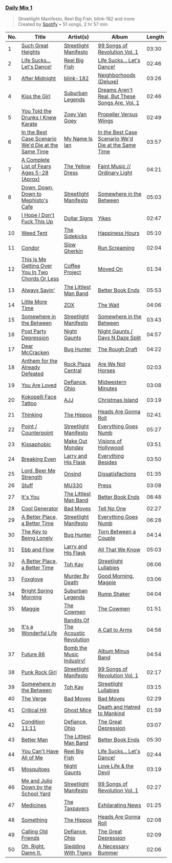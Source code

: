 ### [Daily Mix 1](https://open.spotify.com/playlist/37i9dQZF1E39Gzb56luQni)

> Streetlight Manifesto, Reel Big Fish, blink-182 and more<br>
> Created by [Spotify](https://open.spotify.com/user/spotify) • 51 songs, 2 hr 57 min

| No. | Title | Artist(s) | Album | Length |
|---|---|---|---|---|
| 1 | [Such Great Heights](https://open.spotify.com/track/2D0rl6TnBNkiTvB3rRtm22) | [Streetlight Manifesto](https://open.spotify.com/artist/1OKOTYGoCE2buxTYMegJp7) | [99 Songs of Revolution Vol. 1](https://open.spotify.com/album/38HGFXuY2NjAgKC9qr8Bya) | 03:30 |
| 2 | [Life Sucks... Let's Dance!](https://open.spotify.com/track/2gacfNceMDloP1dIEnSihd) | [Reel Big Fish](https://open.spotify.com/artist/3bXhZFreBJF4QDUUiMmtZW) | [Life Sucks... Let's Dance!](https://open.spotify.com/album/7oZd1PgW5rhdtVP8N8d6Wy) | 02:46 |
| 3 | [After Midnight](https://open.spotify.com/track/27H8WsrkD5catdc3a2fCLV) | [blink-182](https://open.spotify.com/artist/6FBDaR13swtiWwGhX1WQsP) | [Neighborhoods (Deluxe)](https://open.spotify.com/album/2xSmzzqWM6cqaC92Hf7Dyv) | 03:26 |
| 4 | [Kiss the Girl](https://open.spotify.com/track/28Dgb7BSXcncbFkHlrL6bI) | [Suburban Legends](https://open.spotify.com/artist/3HajGyV6aBMuSobQf1xbNY) | [Dreams Aren't Real, But These Songs Are, Vol. 1](https://open.spotify.com/album/5ErwVpBDEdoXq4GiTLiLTA) | 02:46 |
| 5 | [You Told the Drunks I Knew Karate](https://open.spotify.com/track/2pvvhgw6FIvXoJpXtrpYfp) | [Zoey Van Goey](https://open.spotify.com/artist/0U4tRRQ7UXppF4yXKy03t8) | [Propeller Versus Wings](https://open.spotify.com/album/7nIFOCXkNvOxQ4AdEZTTT2) | 02:49 |
| 6 | [In the Best Case Scenario We'd Die at the Same Time](https://open.spotify.com/track/3V1WQwzRDElTigBh4krEbf) | [My Name Is Ian](https://open.spotify.com/artist/0w4ZAa01uZC7QGNVBr6IkM) | [In the Best Case Scenario We'd Die at the Same Time](https://open.spotify.com/album/47Fux3mpWPw6qwIYLpglFc) | 03:57 |
| 7 | [A Complete List of Fears Ages 5-28 (Aprox)](https://open.spotify.com/track/1kaOXjXS3RcKP0QjcWM0Fu) | [The Yellow Dress](https://open.spotify.com/artist/3mqnOn78iY4x28oMT3XxB6) | [Faint Music // Ordinary Light](https://open.spotify.com/album/2i9zSGdzUVCQwx65C7JCxL) | 04:21 |
| 8 | [Down, Down, Down to Mephisto's Cafe](https://open.spotify.com/track/2CP2xY3OA1adUgFW0lVwhw) | [Streetlight Manifesto](https://open.spotify.com/artist/1OKOTYGoCE2buxTYMegJp7) | [Somewhere in the Between](https://open.spotify.com/album/0uecz2X2V83TuxOwJv7mgg) | 05:03 |
| 9 | [I Hope I Don't Fuck This Up](https://open.spotify.com/track/75Gfe52V3GwydewbPqAAMe) | [Dollar Signs](https://open.spotify.com/artist/0zYk90uKGiMAangMvVzjL0) | [Yikes](https://open.spotify.com/album/1UuVs1rENm0X6aIeiCEpLt) | 02:47 |
| 10 | [Weed Tent](https://open.spotify.com/track/4v4Y0ojeVL7rA33tjC6aSB) | [The Sidekicks](https://open.spotify.com/artist/4ZJVFT8xiw3SgQ8dydvWey) | [Happiness Hours](https://open.spotify.com/album/6GM2NZQkZlWoTMOysskwMV) | 05:10 |
| 11 | [Condor](https://open.spotify.com/track/0UPWvAf9JAm7c6q5uuzYqn) | [Slow Gherkin](https://open.spotify.com/artist/1o4k1cCXzsYZ9o6jX3yrGD) | [Run Screaming](https://open.spotify.com/album/0BB8ZZDbwc6v6HB8hqood8) | 02:04 |
| 12 | [This Is Me Getting Over You In Two Chords Or Less](https://open.spotify.com/track/0dLCAIDCmHE4Z6RZOA5Pfs) | [Coffee Project](https://open.spotify.com/artist/2ihdSxHSIjxlRe1BaBgDIg) | [Moved On](https://open.spotify.com/album/0tCenZijSu9MFZ8DizI6DS) | 01:34 |
| 13 | [Always Sayin'](https://open.spotify.com/track/6QbuMwS95wYnh3Q5DYxVSp) | [The Littlest Man Band](https://open.spotify.com/artist/17k3bJ9DcdzXwTIayHG0Xb) | [Better Book Ends](https://open.spotify.com/album/7Bn62F4zy0OytXDCPj6sgU) | 05:53 |
| 14 | [Little More Time](https://open.spotify.com/track/31a7XVstgsYNLXSWCVBVGt) | [ZOX](https://open.spotify.com/artist/1TNypPw9rTaEZbIvjlMIHi) | [The Wait](https://open.spotify.com/album/5RnSp3TgiuUl15LCzPktTf) | 04:06 |
| 15 | [Somewhere in the Between](https://open.spotify.com/track/5AVr59WGkOkzZgAn82ygHT) | [Streetlight Manifesto](https://open.spotify.com/artist/1OKOTYGoCE2buxTYMegJp7) | [Somewhere in the Between](https://open.spotify.com/album/0uecz2X2V83TuxOwJv7mgg) | 03:43 |
| 16 | [Post Party Depression](https://open.spotify.com/track/5CEtbC9Ro1Mr5uCrFOU3Co) | [Night Gaunts](https://open.spotify.com/artist/4gU1r5oKnAZAjhl1TQARpb) | [Night Gaunts / Days N Daze Split](https://open.spotify.com/album/22CrkiKNLyF5hEWFosPxMN) | 04:57 |
| 17 | [Dear McCracken](https://open.spotify.com/track/6spNMZ5CIqjITkRDhI3xMP) | [Bug Hunter](https://open.spotify.com/artist/3icuKNh1iYRvYPiEkxiAfR) | [The Rough Draft](https://open.spotify.com/album/3BIJimflJCEKdoMFSenabT) | 04:22 |
| 18 | [Anthem for the Already Defeated](https://open.spotify.com/track/3YH5KeI2pJc8ld4SPM8DcH) | [Rock Plaza Central](https://open.spotify.com/artist/1OF6zyNhS4xvco0DrqdGeI) | [Are We Not Horses](https://open.spotify.com/album/2LwN1lrjag7KroM2bJFpQ9) | 02:03 |
| 19 | [You Are Loved](https://open.spotify.com/track/5n7VRrWOauM64haQHKd8QM) | [Defiance, Ohio](https://open.spotify.com/artist/275dFoyS7o1g1O4rFgy3Ix) | [Midwestern Minutes](https://open.spotify.com/album/3ZYbEB9IYzSAVwYRIyLe9w) | 03:08 |
| 20 | [Kokopelli Face Tattoo](https://open.spotify.com/track/0buoU0wlD10RS9cyCv77WQ) | [AJJ](https://open.spotify.com/artist/4IDpDJIDfK96HMLD4Tphyl) | [Christmas Island](https://open.spotify.com/album/6U05Hnv3V8sm93lErI9rNA) | 03:19 |
| 21 | [Thinking](https://open.spotify.com/track/2482o1qkDgPRHqlLTZF5Lq) | [The Hippos](https://open.spotify.com/artist/6glQCSuzgkNeB7oVMIkiYi) | [Heads Are Gonna Roll](https://open.spotify.com/album/1ShvLX5xWw2wwvBMu3ENWn) | 02:41 |
| 22 | [Point / Counterpoint](https://open.spotify.com/track/1NM2qI63ylqg62yxpEvTXu) | [Streetlight Manifesto](https://open.spotify.com/artist/1OKOTYGoCE2buxTYMegJp7) | [Everything Goes Numb](https://open.spotify.com/album/5slTcrsJ9B8Q4q8rA135XE) | 05:27 |
| 23 | [Kissaphobic](https://open.spotify.com/track/4Rnel0cmjX9BkWf4tUfvzd) | [Make Out Monday](https://open.spotify.com/artist/3GIXsr5vAVkwN5i0noYsBp) | [Visions of Hollywood](https://open.spotify.com/album/4HX3ayQEHjI8fXUtoDJNKY) | 03:51 |
| 24 | [Breaking Even](https://open.spotify.com/track/6I2anOKwjO7zmvWpA3JmtQ) | [Larry and His Flask](https://open.spotify.com/artist/5rx7lpIuya41ws2oWXRiGu) | [Everything Besides](https://open.spotify.com/album/0RCY15wjI8rc63NiqiSdD3) | 03:50 |
| 25 | [Lord, Beer Me Strength](https://open.spotify.com/track/6QyrhSUQ484VR1GHyM7A42) | [Onsind](https://open.spotify.com/artist/2sYkCcYzUQfNjOtw0mIOJL) | [Dissatisfactions](https://open.spotify.com/album/7k0BdNNGTsdoJ5J6jiUlTM) | 01:35 |
| 26 | [Stuff](https://open.spotify.com/track/5Rj6Dg1fqFSmw2zhJFp3gh) | [MU330](https://open.spotify.com/artist/1kCnkCPBvBQFZv6njWcD7x) | [Press](https://open.spotify.com/album/2YIF0u9c2xEICAcOePI2Y2) | 03:08 |
| 27 | [It's You](https://open.spotify.com/track/6m3fkrw6gT8iDHPYSQ2eVx) | [The Littlest Man Band](https://open.spotify.com/artist/17k3bJ9DcdzXwTIayHG0Xb) | [Better Book Ends](https://open.spotify.com/album/7Bn62F4zy0OytXDCPj6sgU) | 06:48 |
| 28 | [Cool Generator](https://open.spotify.com/track/1Z3AjVknGMt9Hy5kGKsNln) | [Bad Moves](https://open.spotify.com/artist/3d93jQ6vfQHLJSMbjr7o6M) | [Tell No One](https://open.spotify.com/album/715GaqnPMv3zkOjMhuHGzn) | 02:27 |
| 29 | [A Better Place, a Better Time](https://open.spotify.com/track/4LqxQzP3F0EXf00M58URik) | [Streetlight Manifesto](https://open.spotify.com/artist/1OKOTYGoCE2buxTYMegJp7) | [Everything Goes Numb](https://open.spotify.com/album/5slTcrsJ9B8Q4q8rA135XE) | 06:28 |
| 30 | [The Key to Being Lonely](https://open.spotify.com/track/56Dhne2DJBTmEDnq5MlmkZ) | [Bug Hunter](https://open.spotify.com/artist/3icuKNh1iYRvYPiEkxiAfR) | [Torn Between a Couple](https://open.spotify.com/album/14FhuUt3LrmEkldPpzFiFM) | 04:14 |
| 31 | [Ebb and Flow](https://open.spotify.com/track/2qdMvZhBpNOpaWXIoSK3DQ) | [Larry and His Flask](https://open.spotify.com/artist/5rx7lpIuya41ws2oWXRiGu) | [All That We Know](https://open.spotify.com/album/2Tclv29rNZgnMFQeOSdTjF) | 05:03 |
| 32 | [A Better Place, a Better Time](https://open.spotify.com/track/1PcWIO6xttH5x7xw76jYnW) | [Toh Kay](https://open.spotify.com/artist/3ASyBGOeYD6Sk0Vccg8sBW) | [Streetlight Lullabies](https://open.spotify.com/album/6RP8doeNA1qjqidtV8sfPC) | 06:06 |
| 33 | [Foxglove](https://open.spotify.com/track/4Pyp5VMxOzdl7wHkuGfCLr) | [Murder By Death](https://open.spotify.com/artist/3yrQJxTTj7xS2deLcXiEM3) | [Good Morning, Magpie](https://open.spotify.com/album/4tLaBGUwnhA1U0khMDbLtP) | 03:06 |
| 34 | [Bright Spring Morning](https://open.spotify.com/track/2aYzMMmzEusa5DTfXfPxPm) | [Suburban Legends](https://open.spotify.com/artist/3HajGyV6aBMuSobQf1xbNY) | [Rump Shaker](https://open.spotify.com/album/6YdQ4gyLGXW40StiVUqJ4R) | 04:04 |
| 35 | [Maggie](https://open.spotify.com/track/6pVKIKOiCcqZXy29iWOWqq) | [The Cowmen](https://open.spotify.com/artist/43knt2Hbpx5F0vJdfVpdY6) | [The Cowmen](https://open.spotify.com/album/1KaGOvJQrpSZ2Up5CP5SO1) | 01:51 |
| 36 | [It's a Wonderful Life](https://open.spotify.com/track/24r88lIDWrneCKvqRsCQt3) | [Bandits Of The Acoustic Revolution](https://open.spotify.com/artist/3aH99kuvOtHmg0XvQe7t8i) | [A Call to Arms](https://open.spotify.com/album/0C70nQsr5BRv8Ih8GWgePr) | 04:56 |
| 37 | [Future 86](https://open.spotify.com/track/65cB6toYCPUMweTCW8qlYi) | [Bomb the Music Industry!](https://open.spotify.com/artist/7mmU5GuOoyxoBAgOZkSVj7) | [Album Minus Band](https://open.spotify.com/album/3gft2CYWaP4wKENrng6l3N) | 04:54 |
| 38 | [Punk Rock Girl](https://open.spotify.com/track/3exVAgMYBpWOXk8QYjoEiz) | [Streetlight Manifesto](https://open.spotify.com/artist/1OKOTYGoCE2buxTYMegJp7) | [99 Songs of Revolution Vol. 1](https://open.spotify.com/album/38HGFXuY2NjAgKC9qr8Bya) | 02:17 |
| 39 | [Somewhere in the Between](https://open.spotify.com/track/2rQZcpdbrqVVRwFu9vQHBr) | [Toh Kay](https://open.spotify.com/artist/3ASyBGOeYD6Sk0Vccg8sBW) | [Streetlight Lullabies](https://open.spotify.com/album/6RP8doeNA1qjqidtV8sfPC) | 03:15 |
| 40 | [The Verge](https://open.spotify.com/track/6hMbjXkLJQdShPYB64HOs0) | [Bad Moves](https://open.spotify.com/artist/3d93jQ6vfQHLJSMbjr7o6M) | [Bad Moves](https://open.spotify.com/album/2AEgdpvOfwHtVyWZEMdtsp) | 02:29 |
| 41 | [Critical Hit](https://open.spotify.com/track/2XCxUexRr4mxLqBwZoHg9I) | [Ghost Mice](https://open.spotify.com/artist/0TF5GTnQ6cdDVRhfGyIXM2) | [Death and Hatred to Mankind](https://open.spotify.com/album/5lIeYBB9sGqFZHPasYTr8t) | 01:59 |
| 42 | [Condition 11:11](https://open.spotify.com/track/1ze24O8m1ZIbrxLafPCcMk) | [Defiance, Ohio](https://open.spotify.com/artist/275dFoyS7o1g1O4rFgy3Ix) | [The Great Depression](https://open.spotify.com/album/3ZVDkyDZpPah8FnbWJXQXG) | 03:07 |
| 43 | [Better Man](https://open.spotify.com/track/0up8GuQMgXiYzBPf7f9r2Z) | [The Littlest Man Band](https://open.spotify.com/artist/17k3bJ9DcdzXwTIayHG0Xb) | [Better Book Ends](https://open.spotify.com/album/7Bn62F4zy0OytXDCPj6sgU) | 05:30 |
| 44 | [You Can't Have All of Me](https://open.spotify.com/track/4f0tP0do1PtMf0OASpHPTY) | [Reel Big Fish](https://open.spotify.com/artist/3bXhZFreBJF4QDUUiMmtZW) | [Life Sucks... Let's Dance!](https://open.spotify.com/album/7oZd1PgW5rhdtVP8N8d6Wy) | 02:44 |
| 45 | [Mosquitoes](https://open.spotify.com/track/4fR5GrPtQsEMc3rerXWz5R) | [Night Gaunts](https://open.spotify.com/artist/4gU1r5oKnAZAjhl1TQARpb) | [Love Life & the Devil](https://open.spotify.com/album/00LxMPMRNYSazaFq9DxZ0P) | 03:19 |
| 46 | [Me and Julio Down by the School Yard](https://open.spotify.com/track/0AxiIK13LDekg469wOuhIJ) | [Streetlight Manifesto](https://open.spotify.com/artist/1OKOTYGoCE2buxTYMegJp7) | [99 Songs of Revolution Vol. 1](https://open.spotify.com/album/38HGFXuY2NjAgKC9qr8Bya) | 02:27 |
| 47 | [Medicines](https://open.spotify.com/track/1NQIY8DWSyU71xiHL7sgJC) | [The Taxpayers](https://open.spotify.com/artist/1QNEVFk8MjculKl5977kfy) | [Exhilarating News](https://open.spotify.com/album/1qks8A9s9FzAeuu7BynjiS) | 01:25 |
| 48 | [Something](https://open.spotify.com/track/5HCMn8A5kMoLB8S0buWkpp) | [The Hippos](https://open.spotify.com/artist/6glQCSuzgkNeB7oVMIkiYi) | [Heads Are Gonna Roll](https://open.spotify.com/album/1ShvLX5xWw2wwvBMu3ENWn) | 02:08 |
| 49 | [Calling Old Friends](https://open.spotify.com/track/2zfwbzhrlDh93HGOAuoJO3) | [Defiance, Ohio](https://open.spotify.com/artist/275dFoyS7o1g1O4rFgy3Ix) | [The Great Depression](https://open.spotify.com/album/3ZVDkyDZpPah8FnbWJXQXG) | 02:09 |
| 50 | [Oh, Right. Damn It.](https://open.spotify.com/track/3K2p755Ln2M4VvN3t6xjXe) | [Sledding With Tigers](https://open.spotify.com/artist/7E11mR7om6vMgUpPdl65EV) | [A Necessary Bummer](https://open.spotify.com/album/4GRRJVZh4m8eFzgap2WT3d) | 02:06 |
